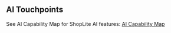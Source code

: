 ## AI Touchpoints

See AI Capability Map for ShopLite AI features: [AI Capability Map](./docs/ai-first/cost-model.md)

